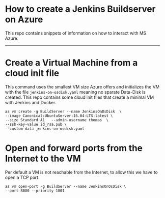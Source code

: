 How to create a Jenkins Buildserver on Azure
===================

This repo contains snippets of information on how to interact with MS Azure.

---

# Create a Virtual Machine from a cloud init file

This command uses the smallest VM size Azure offers and initializes the VM with
the file `jenkins-on-osdisk.yaml` meaning no sparate Data-Disk is created.  This
repo contains some cloud init files that create a minimal VM with Jenkins and
Docker.

	az vm create -g BuildServer --name JenkinsOnOsDisk  \
	--image Canonical:UbuntuServer:16.04-LTS:latest \
	--size Standard_A1   --admin-username thomas  \
	--ssh-key-value id_rsa.pub \
	--custom-data jenkins-on-osdisk.yaml

# Open and forward ports from the Internet to the VM

Per default a VM is not reachable from the Internet, to allow this we have to
open a TCP port.
	
	az vm open-port -g BuildServer --name JenkinsOnOsDisk \
	--port 8080 --priority 1001



